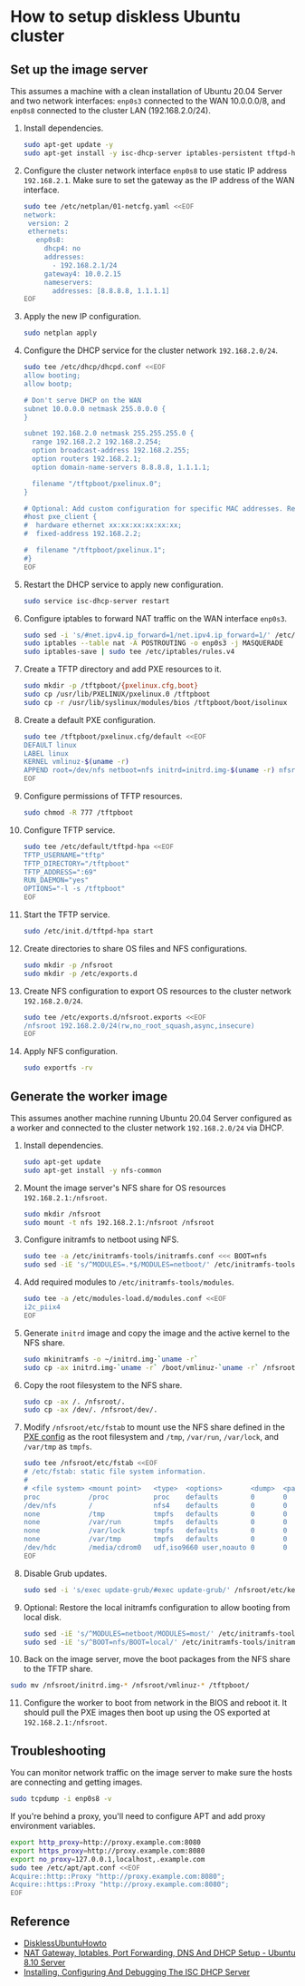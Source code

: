 # How to setup diskless Ubuntu cluster

## Set up the image server

This assumes a machine with a clean installation of Ubuntu 20.04 Server and two network interfaces: `enp0s3` connected to the WAN 10.0.0.0/8, and `enp0s8` connected to the cluster LAN (192.168.2.0/24).

1. Install dependencies.

   ```sh
   sudo apt-get update -y
   sudo apt-get install -y isc-dhcp-server iptables-persistent tftpd-hpa syslinux pxelinux nfs-kernel-server initramfs-tools
   ```

2. Configure the cluster network interface `enp0s8` to use static IP address `192.168.2.1`. Make sure to set the gateway as the IP address of the WAN interface.

   ```sh
   sudo tee /etc/netplan/01-netcfg.yaml <<EOF
   network:
    version: 2
    ethernets:
      enp0s8:
        dhcp4: no
        addresses:
          - 192.168.2.1/24
        gateway4: 10.0.2.15
        nameservers:
          addresses: [8.8.8.8, 1.1.1.1]
   EOF
   ```

3. Apply the new IP configuration.

   ```sh
   sudo netplan apply
   ```

4. Configure the DHCP service for the cluster network `192.168.2.0/24`.

   ```sh
   sudo tee /etc/dhcp/dhcpd.conf <<EOF
   allow booting;
   allow bootp;

   # Don't serve DHCP on the WAN
   subnet 10.0.0.0 netmask 255.0.0.0 {
   }

   subnet 192.168.2.0 netmask 255.255.255.0 {
     range 192.168.2.2 192.168.2.254;
     option broadcast-address 192.168.2.255;
     option routers 192.168.2.1;
     option domain-name-servers 8.8.8.8, 1.1.1.1;

     filename "/tftpboot/pxelinux.0";
   }

   # Optional: Add custom configuration for specific MAC addresses. Replace x's accordingly.
   #host pxe_client {
   #  hardware ethernet xx:xx:xx:xx:xx:xx;
   #  fixed-address 192.168.2.2;

   #  filename "/tftpboot/pxelinux.1";
   #}
   EOF
   ```

5. Restart the DHCP service to apply new configuration.

   ```sh
   sudo service isc-dhcp-server restart
   ```

6. Configure iptables to forward NAT traffic on the WAN interface `enp0s3`.

   ```sh
   sudo sed -i 's/#net.ipv4.ip_forward=1/net.ipv4.ip_forward=1/' /etc/sysctl.conf
   sudo iptables --table nat -A POSTROUTING -o enp0s3 -j MASQUERADE
   sudo iptables-save | sudo tee /etc/iptables/rules.v4
   ```

7. Create a TFTP directory and add PXE resources to it.

   ```sh
   sudo mkdir -p /tftpboot/{pxelinux.cfg,boot}
   sudo cp /usr/lib/PXELINUX/pxelinux.0 /tftpboot
   sudo cp -r /usr/lib/syslinux/modules/bios /tftpboot/boot/isolinux
   ```

   <a name="pxe-config"></a>
8. Create a default PXE configuration.

   ```sh
   sudo tee /tftpboot/pxelinux.cfg/default <<EOF
   DEFAULT linux
   LABEL linux
   KERNEL vmlinuz-$(uname -r)
   APPEND root=/dev/nfs netboot=nfs initrd=initrd.img-$(uname -r) nfsroot=192.168.2.1:/nfsroot ip=dhcp rw debug
   EOF
   ```

9. Configure permissions of TFTP resources.

   ```sh
   sudo chmod -R 777 /tftpboot
   ```

10. Configure TFTP service.

    ```sh
    sudo tee /etc/default/tftpd-hpa <<EOF
    TFTP_USERNAME="tftp"
    TFTP_DIRECTORY="/tftpboot"
    TFTP_ADDRESS=":69"
    RUN_DAEMON="yes"
    OPTIONS="-l -s /tftpboot"
    EOF
    ```

11. Start the TFTP service.

    ```sh
    sudo /etc/init.d/tftpd-hpa start
    ```

12. Create directories to share OS files and NFS configurations.

    ```sh
    sudo mkdir -p /nfsroot
    sudo mkdir -p /etc/exports.d
    ```

13. Create NFS configuration to export OS resources to the cluster network `192.168.2.0/24`.

    ```sh
    sudo tee /etc/exports.d/nfsroot.exports <<EOF
    /nfsroot 192.168.2.0/24(rw,no_root_squash,async,insecure)
    EOF
    ```

14. Apply NFS configuration.

    ```sh
    sudo exportfs -rv
    ```

## Generate the worker image

This assumes another machine running Ubuntu 20.04 Server configured as a worker and connected to the cluster network `192.168.2.0/24` via DHCP.

1. Install dependencies.

   ```sh
   sudo apt-get update
   sudo apt-get install -y nfs-common
   ```

2. Mount the image server's NFS share for OS resources `192.168.2.1:/nfsroot`.

   ```sh
   sudo mkdir /nfsroot
   sudo mount -t nfs 192.168.2.1:/nfsroot /nfsroot
   ```

3. Configure initramfs to netboot using NFS.

   ```sh
   sudo tee -a /etc/initramfs-tools/initramfs.conf <<< BOOT=nfs
   sudo sed -iE 's/^MODULES=.*$/MODULES=netboot/' /etc/initramfs-tools/initramfs.conf
   ```

4. Add required modules to `/etc/initramfs-tools/modules`.

   ```sh
   sudo tee -a /etc/modules-load.d/modules.conf <<EOF
   i2c_piix4
   EOF
   ```

5. Generate `initrd` image and copy the image and the active kernel to the NFS share.

   ```sh
   sudo mkinitramfs -o ~/initrd.img-`uname -r`
   sudo cp -ax initrd.img-`uname -r` /boot/vmlinuz-`uname -r` /nfsroot/
   ```

6. Copy the root filesystem to the NFS share.

   ```sh
   sudo cp -ax /. /nfsroot/.
   sudo cp -ax /dev/. /nfsroot/dev/.
   ```

7. Modify `/nfsroot/etc/fstab` to mount use the NFS share defined in the [PXE config](#pxe-config) as the root filesystem and `/tmp`, `/var/run`, `/var/lock`, and `/var/tmp` as `tmpfs`.

   ```sh
   sudo tee /nfsroot/etc/fstab <<EOF
   # /etc/fstab: static file system information.
   #
   # <file system> <mount point>   <type>  <options>       <dump>  <pass>
   proc            /proc           proc    defaults        0       0
   /dev/nfs        /               nfs4    defaults        0       0
   none            /tmp            tmpfs   defaults        0       0
   none            /var/run        tmpfs   defaults        0       0
   none            /var/lock       tmpfs   defaults        0       0
   none            /var/tmp        tmpfs   defaults        0       0
   /dev/hdc        /media/cdrom0   udf,iso9660 user,noauto 0       0
   EOF
   ```

8. Disable Grub updates.

    ```sh
    sudo sed -i 's/exec update-grub/#exec update-grub/' /nfsroot/etc/kernel/postinst.d/zz-update-grub
    ```

9. Optional: Restore the local initramfs configuration to allow booting from local disk.

   ```sh
   sudo sed -iE 's/^MODULES=netboot/MODULES=most/' /etc/initramfs-tools/initramfs.conf
   sudo sed -iE 's/^BOOT=nfs/BOOT=local/' /etc/initramfs-tools/initramfs.conf
   ```

10. Back on the image server, move the boot packages from the NFS share to the TFTP share.

   ```sh
   sudo mv /nfsroot/initrd.img-* /nfsroot/vmlinuz-* /tftpboot/
   ```

<!--
9.  Edit network settings in `/nfsroot/etc/netplan/00-installer-config.yaml` so we're not making unnecessary DHCP requests.

   ```sh
   network:
     ethernets:
       enp0s3:
         dhcp4: false
     version: 2
   ```
-->

11. Configure the worker to boot from network in the BIOS and reboot it. It should pull the PXE images then boot up using the OS exported at `192.168.2.1:/nfsroot`.

## Troubleshooting

You can monitor network traffic on the image server to make sure the hosts are connecting and getting images.

```sh
sudo tcpdump -i enp0s8 -v
```

If you're behind a proxy, you'll need to configure APT and add proxy environment variables.

```sh
export http_proxy=http://proxy.example.com:8080
export https_proxy=http://proxy.example.com:8080
export no_proxy=127.0.0.1,localhost,.example.com
sudo tee /etc/apt/apt.conf <<EOF
Acquire::http::Proxy "http://proxy.example.com:8080";
Acquire::https::Proxy "http://proxy.example.com:8080";
EOF
```

## Reference

- [DisklessUbuntuHowto](https://help.ubuntu.com/community/DisklessUbuntuHowto)
- [NAT Gateway, Iptables, Port Forwarding, DNS And DHCP Setup - Ubuntu 8.10 Server](https://www.howtoforge.com/nat-gateway-iptables-port-forwarding-dns-and-dhcp-setup-ubuntu-8.10-server)
- [Installing, Configuring And Debugging The ISC DHCP Server](https://prefetch.net/articles/iscdhcpd.html)
